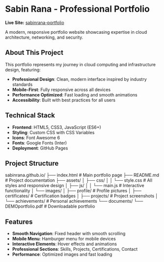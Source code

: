 # Sabin Rana - Professional Portfolio

**Live Site:** [sabinrana-portfolio](https://sabin-rana.github.io/sabinrana-portfolio/)

A modern, responsive portfolio website showcasing expertise in cloud architecture, networking, and security.

## About This Project

This portfolio represents my journey in cloud computing and infrastructure design, featuring:

- **Professional Design**: Clean, modern interface inspired by industry standards
- **Mobile-First**: Fully responsive across all devices
- **Performance Optimized**: Fast loading and smooth animations
- **Accessibility**: Built with best practices for all users

## Technical Stack

- **Frontend**: HTML5, CSS3, JavaScript (ES6+)
- **Styling**: Custom CSS with CSS Variables
- **Icons**: Font Awesome 6
- **Fonts**: Google Fonts (Inter)
- **Deployment**: GitHub Pages

## Project Structure
sabinrana.github.io/
├── index.html # Main portfolio page
├── README.md # Project documentation
├── assets/
│ ├── css/
│ │ └── style.css # All styles and responsive design
│ ├── js/
│ │ └── main.js # Interactive functionality
│ └── images/
│ ├── profile/ # Profile pictures
│ ├── certificates/ # Certification badges
│ ├── projects/ # Project screenshots
│ └── achievements/ # Personal achievements
└── documents/
└── DEMOportfolio.pdf # Downloadable portfolio


## Features

- **Smooth Navigation**: Fixed header with smooth scrolling
- **Mobile Menu**: Hamburger menu for mobile devices
- **Interactive Elements**: Hover effects and animations
- **Professional Sections**: Skills, Projects, Certifications, Contact
- **Performance**: Optimized images and fast loading

